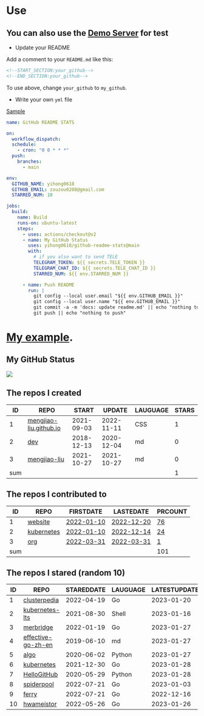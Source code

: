 # Use

## You can also use the [Demo Server](https://github.com/yihong0618/github-readme-stats-server) for test

- Update your README

Add a comment to your `README.md` like this:

```md
<!--START_SECTION:your_github-->
<!--END_SECTION:your_github-->
```
To use above, change `your_github` to `my_github`.

- Write your own `yml` file

[Sample](https://github.com/yihong0618/2021)

```yml
name: GitHub README STATS

on:
  workflow_dispatch:
  schedule:
    - cron: "0 0 * * *"
  push:
    branches:
      - main

env:
  GITHUB_NAME: yihong0618
  GITHUB_EMAIL: zouzou0208@gmail.com
  STARRED_NUM: 10

jobs:
  build:
    name: Build
    runs-on: ubuntu-latest
    steps:
      - uses: actions/checkout@v2
      - name: My GitHub Status
        uses: yihong0618/github-readme-stats@main
        with:
          # if you also want to send TELE
          TELEGRAM_TOKEN: ${{ secrets.TELE_TOKEN }}
          TELEGRAM_CHAT_ID: ${{ secrets.TELE_CHAT_ID }}
          STARRED_NUM: ${{ env.STARRED_NUM }}

      - name: Push README
        run: |
          git config --local user.email "${{ env.GITHUB_EMAIL }}"
          git config --local user.name "${{ env.GITHUB_EMAIL }}"
          git commit -a -m 'docs: update readme.md' || echo "nothing to commit"
          git push || echo "nothing to push"
```



# [My example](https://github.com/yihong0618/2021).

## My GitHub Status
<img align="middle" src="https://github-readme-stats-1.yihong0618.vercel.app/api?username=yihong0618&show_icons=true&&&hide_title=true" />

<!--START_SECTION:my_github-->
## The repos I created
| ID  |                                       REPO                                       |   START    |   UPDATE   | LAUGUAGE | STARS |
|-----|----------------------------------------------------------------------------------|------------|------------|----------|-------|
|   1 | [mengjiao-liu.github.io](https://github.com/mengjiao-liu/mengjiao-liu.github.io) | 2021-09-03 | 2022-11-11 | CSS      |     1 |
|   2 | [dev](https://github.com/mengjiao-liu/dev)                                       | 2018-12-13 | 2020-12-04 | md       |     0 |
|   3 | [mengjiao-liu](https://github.com/mengjiao-liu/mengjiao-liu)                     | 2021-10-27 | 2021-10-27 | md       |     0 |
| sum |                                                                                  |            |            |          |     1 |

## The repos I contributed to
| ID  |                          REPO                          |                             FIRSTDATE                              |                             LASTEDATE                              |                                               PRCOUNT                                               |
|-----|--------------------------------------------------------|--------------------------------------------------------------------|--------------------------------------------------------------------|-----------------------------------------------------------------------------------------------------|
|   1 | [website](https://github.com/kubernetes/website)       | [2022-01-10](https://github.com/kubernetes/website/pull/31268)     | [2022-12-20](https://github.com/kubernetes/website/pull/38567)     | [76](https://github.com/kubernetes/website/pulls?q=created%3A2022+is%3Apr+author%3Amengjiao-liu)    |
|   2 | [kubernetes](https://github.com/kubernetes/kubernetes) | [2022-01-10](https://github.com/kubernetes/kubernetes/pull/107445) | [2022-12-14](https://github.com/kubernetes/kubernetes/pull/114485) | [24](https://github.com/kubernetes/kubernetes/pulls?q=created%3A2022+is%3Apr+author%3Amengjiao-liu) |
|   3 | [org](https://github.com/kubernetes/org)               | [2022-03-31](https://github.com/kubernetes/org/pull/3347)          | [2022-03-31](https://github.com/kubernetes/org/pull/3347)          | [1](https://github.com/kubernetes/org/pulls?q=created%3A2022+is%3Apr+author%3Amengjiao-liu)         |
| sum |                                                        |                                                                    |                                                                    |                                                                                                 101 |

## The repos I stared (random 10)
| ID |                                  REPO                                  | STAREDDATE | LAUGUAGE | LATESTUPDATE |
|----|------------------------------------------------------------------------|------------|----------|--------------|
|  1 | [clusterpedia](https://github.com/clusterpedia-io/clusterpedia)        | 2022-04-19 | Go       | 2023-01-20   |
|  2 | [kubernetes-lts](https://github.com/klts-io/kubernetes-lts)            | 2021-08-30 | Shell    | 2023-01-16   |
|  3 | [merbridge](https://github.com/merbridge/merbridge)                    | 2022-01-19 | Go       | 2023-01-27   |
|  4 | [effective-go-zh-en](https://github.com/bingohuang/effective-go-zh-en) | 2019-06-10 | md       | 2023-01-27   |
|  5 | [algo](https://github.com/wangzheng0822/algo)                          | 2020-06-02 | Python   | 2023-01-27   |
|  6 | [kubernetes](https://github.com/kubernetes/kubernetes)                 | 2021-12-30 | Go       | 2023-01-28   |
|  7 | [HelloGitHub](https://github.com/521xueweihan/HelloGitHub)             | 2020-05-29 | Python   | 2023-01-28   |
|  8 | [spiderpool](https://github.com/spidernet-io/spiderpool)               | 2022-07-21 | Go       | 2023-01-03   |
|  9 | [ferry](https://github.com/ferryproxy/ferry)                           | 2022-07-21 | Go       | 2022-12-16   |
| 10 | [hwameistor](https://github.com/hwameistor/hwameistor)                 | 2022-05-26 | Go       | 2023-01-26   |

<!--END_SECTION:my_github-->
